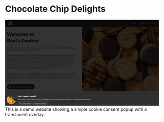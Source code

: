 # Chocolate Chip Delights
<img src="img/screenshot.png">
This is a demo website showing a simple cookie consent popup with a translucent overlay.
